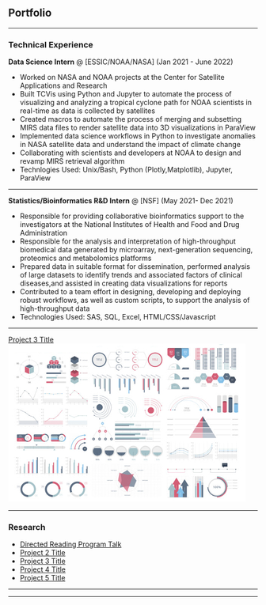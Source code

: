 ## Portfolio

---

### Technical Experience

**Data Science Intern** @ [ESSIC/NOAA/NASA] (Jan 2021 - June 2022)
- Worked on NASA and NOAA projects at the Center for Satellite Applications and Research
- Built TCVis using Python and Jupyter to automate the process of visualizing and analyzing a tropical cyclone path for NOAA scientists in
 real-time as data is collected by satellites 
- Created macros to automate the process of merging and subsetting MIRS data files to render satellite data into 3D visualizations in ParaView 
- Implemented data science workflows in Python to investigate anomalies in NASA satellite data and understand the impact of climate change
- Collaborating with scientists and developers at NOAA to design and revamp MIRS retrieval algorithm
- Technlogies Used: Unix/Bash, Python (Plotly,Matplotlib), Jupyter, ParaView

---
**Statistics/Bioinformatics R&D Intern** @ [NSF] (May 2021- Dec 2021)
- Responsible for providing collaborative bioinformatics support to the investigators at the National Institutes of Health and Food and Drug Administration
- Responsible for the analysis and interpretation of high-throughput biomedical data generated by microarray, next-generation sequencing, proteomics and metabolomics platforms
- Prepared data in suitable format for dissemination, performed analysis of large datasets to identify trends and associated factors of clinical diseases,and assisted in creating data visualizations for reports
- Contributed to a team effort in designing, developing and deploying robust workflows, as well as custom scripts, to support the analysis of high-throughput data
- Technologies Used: SAS, SQL, Excel, HTML/CSS/Javascript 


---
[Project 3 Title](http://example.com/)
<img src="images/dummy_thumbnail.jpg?raw=true"/>

---

### Research

- [Directed Reading Program Talk](http://example.com/)
- [Project 2 Title](http://example.com/)
- [Project 3 Title](http://example.com/)
- [Project 4 Title](http://example.com/)
- [Project 5 Title](http://example.com/)

---




---
<!-- Remove above link if you don't want to attibute -->
